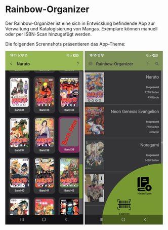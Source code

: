 # Rainbow-Organizer
Der Rainbow-Organizer ist eine sich in Entwicklung befindende App zur Verwaltung und Katalogisierung von Mangas. Exemplare können manuell oder per ISBN-Scan hinzugefügt werden.

Die folgenden Scrennshots präsentieren das App-Theme:

![plot](./pictures/Shelf_1.png)
![plot](./pictures/Landing_Page.png)
